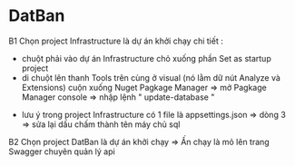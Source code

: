 # DatBan

B1 Chọn project Infrastructure là dự án khởi chạy
chi tiết :
- chuột phải vào dự án Infrastructure chỏ xuống phần Set as startup project
- di chuột lên thanh Tools trên cùng ở visual (nó lằm dữ nút Analyze và Extensions) cuộn xuống Nuget Pagkage Manager => mở Pagkage Manager console => nhập lệnh " update-database "
* lưu ý trong project Infrastructure có 1 file là appsettings.json => dòng 3 => sửa lại dấu chấm thành tên máy chủ sql

B2 Chọn project DatBan là dự án khởi chạy => Ấn chạy là mỏ lên trang Swagger chuyên quản lý api

